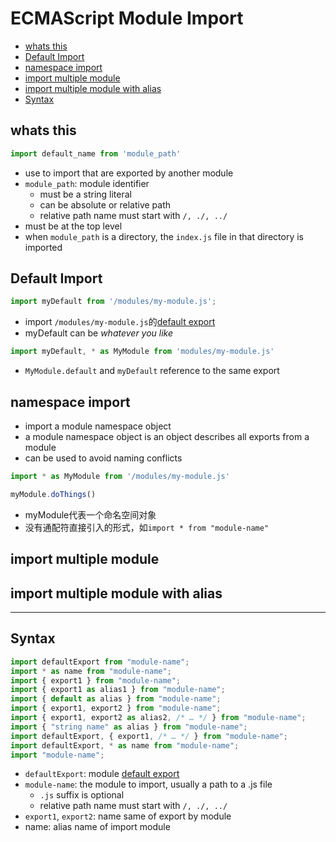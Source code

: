 # ECMAScript Module Import

* [whats this](#whats-this)
* [Default Import](#default-import)
* [namespace import](#namespace-import)
* [import multiple module](#import-multiple-module)
* [import multiple module with alias](#import-multiple-module-with-alias)
* [Syntax](#syntax)

## whats this

```js
import default_name from 'module_path'
```

- use to import that are exported by another module
- `module_path`: module identifier
  - must be a string literal
  - can be absolute or relative path
  - relative path name must start with `/, ./, ../`
- must be at the top level
- when `module_path` is a directory, the `index.js` file in that directory is imported

## Default Import

```js
import myDefault from '/modules/my-module.js';
```

- import `/modules/my-module.js`的[default export](javascript-module-export.md#default-export)
- myDefault can be *whatever you like*

```js
import myDefault, * as MyModule from 'modules/my-module.js'
```

- `MyModule.default` and `myDefault` reference to the same export

## namespace import

- import a module namespace object
- a module namespace object is an object describes all exports from a module
- can be used to avoid naming conflicts

```js
import * as MyModule from '/modules/my-module.js'

myModule.doThings()
```

- myModule代表一个命名空间对象
- 没有通配符直接引入的形式，如`import * from "module-name"`


## import multiple module

## import multiple module with alias

***

## Syntax

```js
import defaultExport from "module-name";
import * as name from "module-name";
import { export1 } from "module-name";
import { export1 as alias1 } from "module-name";
import { default as alias } from "module-name";
import { export1, export2 } from "module-name";
import { export1, export2 as alias2, /* … */ } from "module-name";
import { "string name" as alias } from "module-name";
import defaultExport, { export1, /* … */ } from "module-name";
import defaultExport, * as name from "module-name";
import "module-name";
```

- `defaultExport`: module [default export]()
- `module-name`: the module to import, usually a path to a .js file
  - `.js` suffix is optional
  - relative path name must start with `/, ./, ../`
- `export1`, `export2`: name same of export by module
- name: alias name of import module

